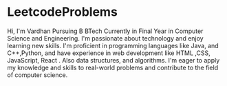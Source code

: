 # LeetcodeProblems


  Hi, I'm Vardhan  Pursuing B BTech Currently in Final Year in Computer Science and Engineering. I'm passionate about technology and enjoy learning new skills. I'm proficient in programming languages like  Java, and C++,Python, and have experience in web development like HTML ,CSS, JavaScript, React . Also data structures, and algorithms.  I'm eager to apply my knowledge and skills to real-world problems and contribute to the field of computer science.






